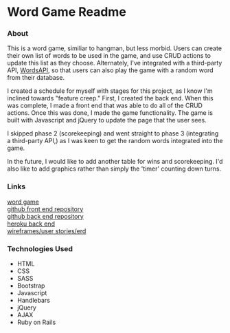 # Word Game Readme

### About

This is a word game, similiar to hangman, but less morbid.
Users can create their own list of words to be used in the game, and use CRUD actions to update this list as they choose.
Alternately, I've integrated with a third-party API, [WordsAPI](https://www.wordsapi.com/), so that users can also play the game with a random word from their database.

I created a schedule for myself with stages for this project, as I know I'm inclined towards "feature creep." First, I created the back end. When this was complete, I made a front end that was able to do all of the CRUD actions. Once this was done, I made the game functionality. The game is built with Javascript and jQuery to update the page that the user sees.

I skipped phase 2 (scorekeeping) and went straight to phase 3 (integrating a third-party API,) as I was keen to get the random words integrated into the game.

In the future, I would like to add another table for wins and scorekeeping. I'd also like to add graphics rather than simply the 'timer' counting down turns.


### Links

[word game](https://jennygodley.github.io/word-game-frontend/)<br/>
[github front end repository](https://github.com/jennygodley/word-game-frontend)<br/>
[github back end repository](https://github.com/jennygodley/word-game-backend)<br/>
[heroku back end](https://desolate-chamber-26085.herokuapp.com/)<br/>
[wireframes/user stories/erd](https://github.com/jennygodley/word-game-frontend/blob/master/projectnotes.md)<br/>

### Technologies Used
- HTML
- CSS
- SASS
- Bootstrap
- Javascript
- Handlebars
- jQuery
- AJAX
- Ruby on Rails
